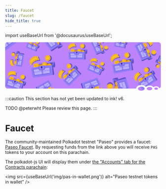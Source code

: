 ```yaml
---
title: Faucet
slug: /faucet
hide_title: true
---
```


import useBaseUrl from '@docusaurus/useBaseUrl';

![Faucet Title Picture](/img/title/faucet.svg)

:::caution
This section has not yet been updated to ink! v6.

TODO @peterwht Please review this page.
:::

# Faucet

<!-- import Faucet from "./Faucet"; -->

The community-maintained Polkadot testnet "Paseo" provides a faucet: 
[Paseo Faucet](https://faucet.polkadot.io/).
By requesting funds from the link above you will receive `PAS`
tokens to your account on this parachain.

The polkadot-js UI will display them under [the "Accounts" tab for the Contracts parachain](https://polkadot.js.org/apps/?rpc=wss%3A%2F%2Fpaseo.dotters.network#/accounts):

<img src={useBaseUrl('img/pas-in-wallet.png')} alt="Paseo testnet tokens in wallet" />
